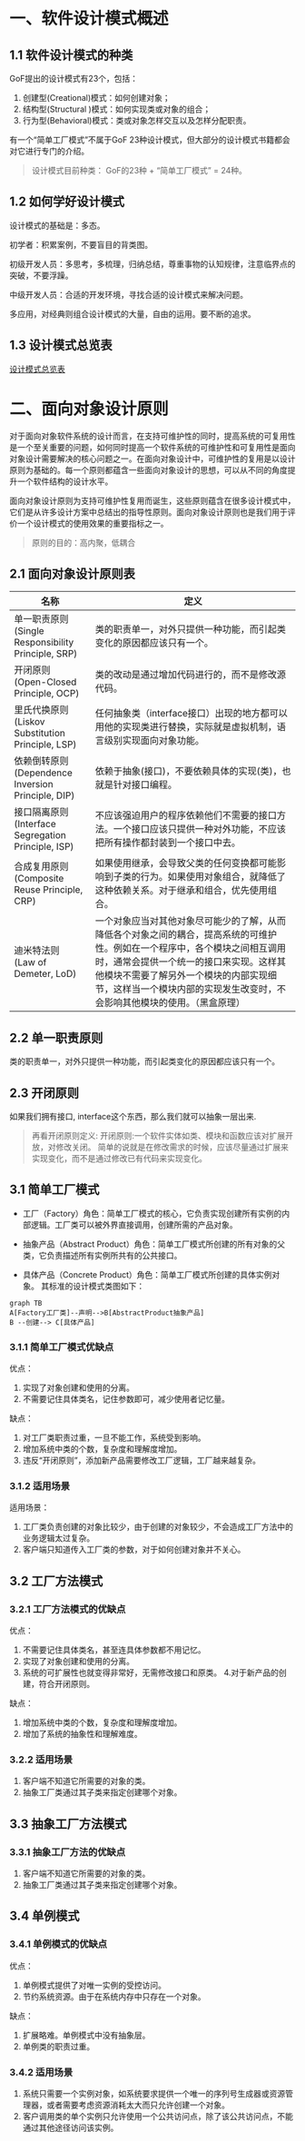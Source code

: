 # 一、软件设计模式概述
## 1.1 软件设计模式的种类
GoF提出的设计模式有23个，包括：
1. 创建型(Creational)模式：如何创建对象；
2. 结构型(Structural )模式：如何实现类或对象的组合；
3. 行为型(Behavioral)模式：类或对象怎样交互以及怎样分配职责。

有一个“简单工厂模式”不属于GoF 23种设计模式，但大部分的设计模式书籍都会对它进行专门的介绍。
>设计模式目前种类： GoF的23种   + “简单工厂模式” = 24种。

## 1.2 如何学好设计模式
设计模式的基础是：多态。

初学者：积累案例，不要盲目的背类图。 

初级开发人员：多思考，多梳理，归纳总结，尊重事物的认知规律，注意临界点的突破，不要浮躁。

中级开发人员：合适的开发环境，寻找合适的设计模式来解决问题。

多应用，对经典则组合设计模式的大量，自由的运用。要不断的追求。

## 1.3 设计模式总览表
[设计模式总览表](https://www.yuque.com/aceld/lfhu8y/pebesh?inner=qSWMX)

# 二、面向对象设计原则
对于面向对象软件系统的设计而言，在支持可维护性的同时，提高系统的可复用性是一个至关重要的问题，如何同时提高一个软件系统的可维护性和可复用性是面向对象设计需要解决的核心问题之一。在面向对象设计中，可维护性的复用是以设计原则为基础的。每一个原则都蕴含一些面向对象设计的思想，可以从不同的角度提升一个软件结构的设计水平。 

面向对象设计原则为支持可维护性复用而诞生，这些原则蕴含在很多设计模式中，它们是从许多设计方案中总结出的指导性原则。面向对象设计原则也是我们用于评价一个设计模式的使用效果的重要指标之一。

>原则的目的：高内聚，低耦合

## 2.1 面向对象设计原则表

| 名称                                                | 定义 |
|---------------------------------------------------|---|
| 单一职责原则<br/>(Single Responsibility Principle, SRP) |类的职责单一，对外只提供一种功能，而引起类变化的原因都应该只有一个。 |
| 开闭原则<br/>(Open-Closed Principle, OCP)             |类的改动是通过增加代码进行的，而不是修改源代码。|
| 里氏代换原则<br/>(Liskov Substitution Principle, LSP)   |任何抽象类（interface接口）出现的地方都可以用他的实现类进行替换，实际就是虚拟机制，语言级别实现面向对象功能。   |
| 依赖倒转原则<br/>(Dependence  Inversion Principle, DIP) |依赖于抽象(接口)，不要依赖具体的实现(类)，也就是针对接口编程。   |
| 接口隔离原则<br/>(Interface Segregation Principle, ISP) |不应该强迫用户的程序依赖他们不需要的接口方法。一个接口应该只提供一种对外功能，不应该把所有操作都封装到一个接口中去。   |
| 合成复用原则<br/>(Composite Reuse Principle, CRP)       |如果使用继承，会导致父类的任何变换都可能影响到子类的行为。如果使用对象组合，就降低了这种依赖关系。对于继承和组合，优先使用组合。   |
| 迪米特法则<br/>(Law of Demeter, LoD)                   |一个对象应当对其他对象尽可能少的了解，从而降低各个对象之间的耦合，提高系统的可维护性。例如在一个程序中，各个模块之间相互调用时，通常会提供一个统一的接口来实现。这样其他模块不需要了解另外一个模块的内部实现细节，这样当一个模块内部的实现发生改变时，不会影响其他模块的使用。（黑盒原理）   |

## 2.2 单一职责原则

类的职责单一，对外只提供一种功能，而引起类变化的原因都应该只有一个。

## 2.3 开闭原则

如果我们拥有接口, interface这个东西，那么我们就可以抽象一层出来.

>再看开闭原则定义:
>开闭原则:一个软件实体如类、模块和函数应该对扩展开放，对修改关闭。
>简单的说就是在修改需求的时候，应该尽量通过扩展来实现变化，而不是通过修改已有代码来实现变化。





## 3.1 简单工厂模式

- 工厂（Factory）角色：简单工厂模式的核心，它负责实现创建所有实例的内部逻辑。工厂类可以被外界直接调用，创建所需的产品对象。

- 抽象产品（Abstract Product）角色：简单工厂模式所创建的所有对象的父类，它负责描述所有实例所共有的公共接口。
- 具体产品（Concrete Product）角色：简单工厂模式所创建的具体实例对象。
  其标准的设计模式类图如下：

```mermaid
graph TB
A[Factory工厂类]--声明-->B[AbstractProduct抽象产品]
B --创建--> C[具体产品]
```
### 3.1.1 简单工厂模式优缺点
优点：
1. 实现了对象创建和使用的分离。
2. 不需要记住具体类名，记住参数即可，减少使用者记忆量。

缺点：
1. 对工厂类职责过重，一旦不能工作，系统受到影响。
2. 增加系统中类的个数，复杂度和理解度增加。
3. 违反“开闭原则”，添加新产品需要修改工厂逻辑，工厂越来越复杂。

### 3.1.2 适用场景
适用场景：
1. 工厂类负责创建的对象比较少，由于创建的对象较少，不会造成工厂方法中的业务逻辑太过复杂。
2. 客户端只知道传入工厂类的参数，对于如何创建对象并不关心。

## 3.2 工厂方法模式
### 3.2.1 工厂方法模式的优缺点
优点：
1. 不需要记住具体类名，甚至连具体参数都不用记忆。
2. 实现了对象创建和使用的分离。
3. 系统的可扩展性也就变得非常好，无需修改接口和原类。
   4.对于新产品的创建，符合开闭原则。

缺点：
1. 增加系统中类的个数，复杂度和理解度增加。
2. 增加了系统的抽象性和理解难度。

### 3.2.2 适用场景
1. 客户端不知道它所需要的对象的类。
2. 抽象工厂类通过其子类来指定创建哪个对象。

## 3.3 抽象工厂方法模式
### 3.3.1 抽象工厂方法的优缺点
1. 客户端不知道它所需要的对象的类。
2. 抽象工厂类通过其子类来指定创建哪个对象。

## 3.4 单例模式
### 3.4.1 单例模式的优缺点
优点：
1. 单例模式提供了对唯一实例的受控访问。 
2. 节约系统资源。由于在系统内存中只存在一个对象。

缺点：
1. 扩展略难。单例模式中没有抽象层。
2. 单例类的职责过重。
### 3.4.2 适用场景
1. 系统只需要一个实例对象，如系统要求提供一个唯一的序列号生成器或资源管理器，或者需要考虑资源消耗太大而只允许创建一个对象。 
2. 客户调用类的单个实例只允许使用一个公共访问点，除了该公共访问点，不能通过其他途径访问该实例。
